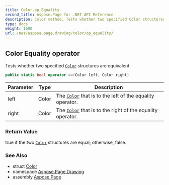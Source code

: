 ```yaml
---
title: Color.op_Equality
second_title: Aspose.Page for .NET API Reference
description: Color method. Tests whether two specified Color structures are equivalent
type: docs
weight: 1600
url: /net/aspose.page.drawing/color/op_equality/
---
```

## Color Equality operator

Tests whether two specified [`Color`](../) structures are equivalent.

```csharp
public static bool operator ==(Color left, Color right)
```

| Parameter | Type | Description |
| --- | --- | --- |
| left | Color | The [`Color`](../) that is to the left of the equality operator. |
| right | Color | The [`Color`](../) that is to the right of the equality operator. |

### Return Value

true if the two [`Color`](../) structures are equal; otherwise, false.

### See Also

* struct [Color](../)
* namespace [Aspose.Page.Drawing](../../color/)
* assembly [Aspose.Page](../../../)


